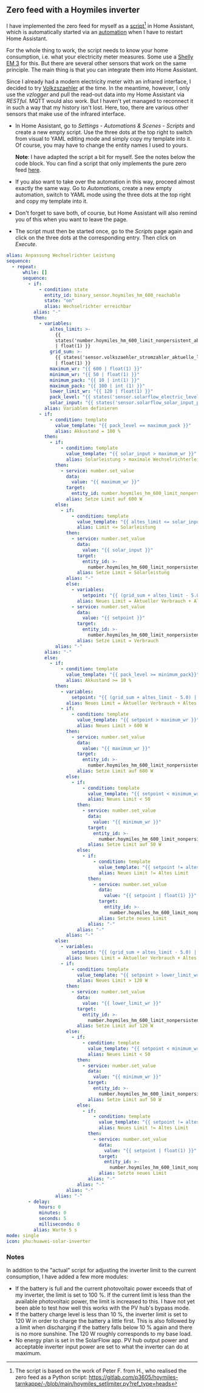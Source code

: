 ## Zero feed with a Hoymiles inverter
I have implemented the zero feed for myself as a [script](script.yaml)[^1] in Home Assistant, which is automatically started via an [automation](automation.yaml) when I have to restart Home Assistant.

For the whole thing to work, the script needs to know your home consumption, i.e. what your electricity meter measures. Some use a [Shelly EM 3](https://www.shelly.com/de/products/shop/shelly-3em-1) for this. But there are several other sensors that work on the same principle. The main thing is that you can integrate them into Home Assistant.

Since I already had a modern electricity meter with an infrared interface, I decided to try [Volkzszaehler](https://wiki.volkszaehler.org/) at the time. In the meantime, however, I only use the _vzlogger_ and pull the read-out data into my Home Assistant via _RESTful_. MQTT would also work. But I haven't yet managed to reconnect it in such a way that my history isn't lost. Here, too, there are various other sensors that make use of the infrared interface.
+ In Home Assistant, go to _Settings_ - _Automations & Scenes_ - _Scripts_ and create a new empty script. Use the three dots at the top right to switch from visual to YAML editing mode and simply copy my template into it. Of course, you may have to change the entity names I used to yours.
  
  **Note**: I have adapted the script a bit for myself. See the notes below the code block. You can find a script that only implements the pure zero feed [here](script_nulleinspeisung.yaml).
+ If you also want to take over the automation in this way, proceed almost exactly the same way. Go to _Automations_, create a new empty automation, switch to YAML mode using the three dots at the top right and copy my template into it.
+ Don't forget to save both, of course, but Home Assistant will also remind you of this when you want to leave the page.
+ The script must then be started once, go to the _Scripts_ page again and click on the three dots at the corresponding entry. Then click on _Execute_.
```yaml
alias: Anpassung Wechselrichter Leistung
sequence:
  - repeat:
      while: []
      sequence:
        - if:
            - condition: state
              entity_id: binary_sensor.hoymiles_hm_600_reachable
              state: "on"
              alias: Wechselrichter erreichbar
          alias: "-"
          then:
            - variables:
                altes_limit: >-
                  {{
                  states('number.hoymiles_hm_600_limit_nonpersistent_absolute')
                  | float(1) }}
                grid_sum: >-
                  {{ states('sensor.volkszaehler_stromzahler_aktuelle_leistung')
                  | float(1) }}
                maximum_wr: "{{ 600 | float(1) }}"
                minimum_wr: "{{ 50 | float(1) }}"
                minimum_pack: "{{ 10 | int(1) }}"
                maximum_pack: "{{ 100 | int (1) }}"
                lower_limit_wr: "{{ 120 | float(1) }}"
                pack_level: "{{ states('sensor.solarflow_electric_level') | int(1) }}"
                solar_input: "{{ states('sensor.solarflow_solar_input_power') | float(1) }}"
              alias: Variablen definieren
            - if:
                - condition: template
                  value_template: "{{ pack_level == maximum_pack }}"
                  alias: Akkustand = 100 %
              then:
                - if:
                    - condition: template
                      value_template: "{{ solar_input > maximum_wr }}"
                      alias: Solarleistung > maximale Wechselrichterleistung
                  then:
                    - service: number.set_value
                      data:
                        value: "{{ maximum_wr }}"
                      target:
                        entity_id: number.hoymiles_hm_600_limit_nonpersistent_absolute
                      alias: Setze Limit auf 600 W
                  else:
                    - if:
                        - condition: template
                          value_template: "{{ altes_limit <= solar_input }}"
                          alias: Limit <= Solarleistung
                      then:
                        - service: number.set_value
                          data:
                            value: "{{ solar_input }}"
                          target:
                            entity_id: >-
                              number.hoymiles_hm_600_limit_nonpersistent_absolute
                          alias: Setze Limit = Solarleistung
                      alias: "-"
                      else:
                        - variables:
                            setpoint: "{{ (grid_sum + altes_limit - 5.0) | float(1) }}"
                          alias: Neues Limit = Aktueller Verbrauch + Altes Limit - 5
                        - service: number.set_value
                          data:
                            value: "{{ setpoint }}"
                          target:
                            entity_id: >-
                              number.hoymiles_hm_600_limit_nonpersistent_absolute
                          alias: Setze Limit = Verbrauch
                  alias: "-"
              alias: "-"
              else:
                - if:
                    - condition: template
                      value_template: "{{ pack_level >= minimum_pack}}"
                      alias: Akkustand >= 10 %
                  then:
                    - variables:
                        setpoint: "{{ (grid_sum + altes_limit - 5.0) | float(1) }}"
                      alias: Neues Limit = Aktueller Verbrauch + Altes Limit - 5
                    - if:
                        - condition: template
                          value_template: "{{ setpoint > maximum_wr }}"
                          alias: Neues Limit > 600 W
                      then:
                        - service: number.set_value
                          data:
                            value: "{{ maximum_wr }}"
                          target:
                            entity_id: >-
                              number.hoymiles_hm_600_limit_nonpersistent_absolute
                          alias: Setze Limit auf 600 W
                      else:
                        - if:
                            - condition: template
                              value_template: "{{ setpoint < minimum_wr }}"
                              alias: Neues Limit < 50
                          then:
                            - service: number.set_value
                              data:
                                value: "{{ minimum_wr }}"
                              target:
                                entity_id: >-
                                  number.hoymiles_hm_600_limit_nonpersistent_absolute
                              alias: Setze Limit auf 50 W
                          else:
                            - if:
                                - condition: template
                                  value_template: "{{ setpoint != altes_limit }}"
                                  alias: Neues Limit != Altes Limit
                              then:
                                - service: number.set_value
                                  data:
                                    value: "{{ setpoint | float(1) }}"
                                  target:
                                    entity_id: >-
                                      number.hoymiles_hm_600_limit_nonpersistent_absolute
                                  alias: Setzte neues Limit
                              alias: "-"
                          alias: "-"
                      alias: "-"
                  else:
                    - variables:
                        setpoint: "{{ (grid_sum + altes_limit - 5.0) | float(1) }}"
                      alias: Neues Limit = Aktueller Verbrauch + Altes Limit - 5
                    - if:
                        - condition: template
                          value_template: "{{ setpoint > lower_limit_wr }}"
                          alias: Neues Limit > 120 W
                      then:
                        - service: number.set_value
                          data:
                            value: "{{ lower_limit_wr }}"
                          target:
                            entity_id: >-
                              number.hoymiles_hm_600_limit_nonpersistent_absolute
                          alias: Setze Limit auf 120 W
                      else:
                        - if:
                            - condition: template
                              value_template: "{{ setpoint < minimum_wr }}"
                              alias: Neues Limit < 50
                          then:
                            - service: number.set_value
                              data:
                                value: "{{ minimum_wr }}"
                              target:
                                entity_id: >-
                                  number.hoymiles_hm_600_limit_nonpersistent_absolute
                              alias: Setze Limit auf 50 W
                          else:
                            - if:
                                - condition: template
                                  value_template: "{{ setpoint != altes_limit }}"
                                  alias: Neues Limit != Altes Limit
                              then:
                                - service: number.set_value
                                  data:
                                    value: "{{ setpoint | float(1) }}"
                                  target:
                                    entity_id: >-
                                      number.hoymiles_hm_600_limit_nonpersistent_absolute
                                  alias: Setzte neues Limit
                              alias: "-"
                          alias: "-"
                      alias: "-"
                  alias: "-"
        - delay:
            hours: 0
            minutes: 0
            seconds: 5
            milliseconds: 0
          alias: Warte 5 s
mode: single
icon: phu:huawei-solar-inverter
```
### Notes
In addition to the "actual" script for adjusting the inverter limit to the current consumption, I have added a few more modules:
+ If the battery is full and the current photovoltaic power exceeds that of my inverter, the limit is set to 100 %. If the current limit is less than the available photovoltaic power, the limit is increased to this. I have not yet been able to test how well this works with the PV hub's bypass mode.
+ If the battery charge level is less than 10 %, the inverter limit is set to 120 W in order to charge the battery a little first. This is also followed by a limit when discharging if the battery falls below 10 % again and there is no more sunshine. The 120 W roughly corresponds to my base load.
+ No energy plan is set in the SolarFlow app. PV hub output power and acceptable inverter input power are set to what the inverter can do at maximum.
[^1]: The script is based on the work of Peter F. from H., who realised the zero feed as a Python script: https://gitlab.com/p3605/hoymiles-tarnkappe/-/blob/main/hoymiles_setlimiter.py?ref_type=heads
